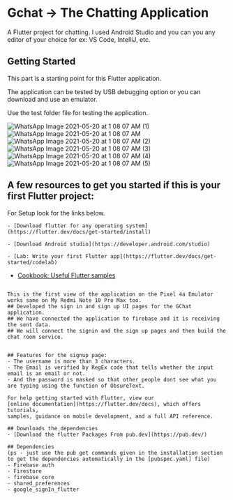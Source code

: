 # Gchat -> The Chatting Application

A Flutter project for chatting. I used Android Studio and you can you any editor of your choice for ex: VS Code, IntelliJ, etc.

## Getting Started

This part is a starting point for this Flutter application.

The application can be tested by USB debugging option or you can download and use an emulator.

Use the test folder file for testing the application.

![WhatsApp Image 2021-05-20 at 1 08 07 AM (1)](https://user-images.githubusercontent.com/43877199/118874170-38473600-b908-11eb-8dd7-3a0eaf92e006.jpeg)![WhatsApp Image 2021-05-20 at 1 08 07 AM](https://user-images.githubusercontent.com/43877199/118874395-7cd2d180-b908-11eb-8dd2-176824cd07b2.jpeg)
![WhatsApp Image 2021-05-20 at 1 08 07 AM (2)](https://user-images.githubusercontent.com/43877199/118874181-3a10f980-b908-11eb-8c7c-3b5d21e17690.jpeg)
![WhatsApp Image 2021-05-20 at 1 08 07 AM (3)](https://user-images.githubusercontent.com/43877199/118874521-a1c74480-b908-11eb-8e54-30cbaad3fcd9.jpeg)
![WhatsApp Image 2021-05-20 at 1 08 07 AM (4)](https://user-images.githubusercontent.com/43877199/118874600-b73c6e80-b908-11eb-84d4-368944e1ded6.jpeg)
![WhatsApp Image 2021-05-20 at 1 08 07 AM (5)](https://user-images.githubusercontent.com/43877199/118874728-da671e00-b908-11eb-8865-15c875f6598d.jpeg)




## A few resources to get you started if this is your first Flutter project:
For Setup look for the links below.
```
- [Download flutter for any operating system](https://flutter.dev/docs/get-started/install)
```
```
- [Download Android studio](https://developer.android.com/studio)
```
```
- [Lab: Write your first Flutter app](https://flutter.dev/docs/get-started/codelab)
```
- [Cookbook: Useful Flutter samples](https://flutter.dev/docs/cookbook)
```

This is the first view of the application on the Pixel 4a Emulator works same on My Redmi Note 10 Pro Max too.
## Developed the sign in and sign up UI pages for the GChat application.
## We have connected the application to firebase and it is receiving the sent data.
## We will connect the signin and the sign up pages and then build the chat room service. 


## Features for the signup page:
- The username is more than 3 characters.
- The Email is verified by RegEx code that tells whether the input email is an email or not.
- And the password is masked so that other people dont see what you are typing using the function of ObsureText.

For help getting started with Flutter, view our
[online documentation](https://flutter.dev/docs), which offers tutorials,
samples, guidance on mobile development, and a full API reference.

## Downloads the dependencies
- [Download the flutter Packages From pub.dev](https://pub.dev/)

## Dependencies
(ps - just use the pub get commands given in the installation section to get the dependencies automatically in the [pubspec.yaml] file)
- Firebase auth
- Firestore
- firebase core
- shared_preferences
- google_signIn_flutter
